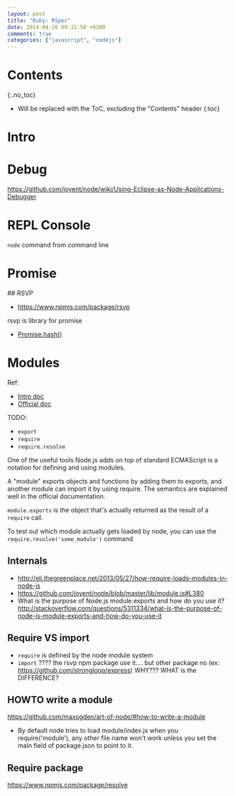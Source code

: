 ```yaml
---
layout: post
title: "Ruby: RSpec"
date: 2014-04-20 09:31:50 +0200
comments: true
categories: ["javascript", "nodejs"]
---
```


# Contents
{:.no_toc}

* Will be replaced with the ToC, excluding the "Contents" header
{:toc}

# Intro

# Debug

https://github.com/joyent/node/wiki/Using-Eclipse-as-Node-Applications-Debugger

# REPL Console

`node` command from command line

# Promise

## RSVP

* https://www.npmjs.com/package/rsvp

rsvp is library for promise

* [Promise.hash()](https://www.npmjs.com/package/rsvp#hash-of-promises)

# Modules

Ref:

* [Intro doc](https://github.com/maxogden/art-of-node/#modular-development-workflow)
* [Official doc](https://nodejs.org/api/modules.html)


TODO:

* `export`
* `require`
* `require.resolve`

One of the useful tools Node.js adds on top of standard ECMAScript is a notation for defining and using modules. 

A "module" exports objects and functions by adding them to exports, and another module can import it by using require. The semantics are explained well in the official documentation.

`module.exports` is the object that's actually returned as the result of a `require` call.


To test out which module actually gets loaded by node, you can use the `require.resolve('some_module')` command


## Internals

* http://eli.thegreenplace.net/2013/05/27/how-require-loads-modules-in-node-js
* https://github.com/joyent/node/blob/master/lib/module.js#L380
* What is the purpose of Node.js module.exports and how do you use it? http://stackoverflow.com/questions/5311334/what-is-the-purpose-of-node-js-module-exports-and-how-do-you-use-it

## Require VS import

* `require` is defined by the node module system
* `import` ???? the rsvp npm package use it.... but other package no (ex: https://github.com/strongloop/express)   WHY??? WHAT is the DIFFERENCE?




 
## HOWTO write a module

https://github.com/maxogden/art-of-node/#how-to-write-a-module

* By default node tries to load module/index.js when you require('module'), any other file name won't work unless you set the main field of package.json to point to it.

## Require package

https://www.npmjs.com/package/resolve
